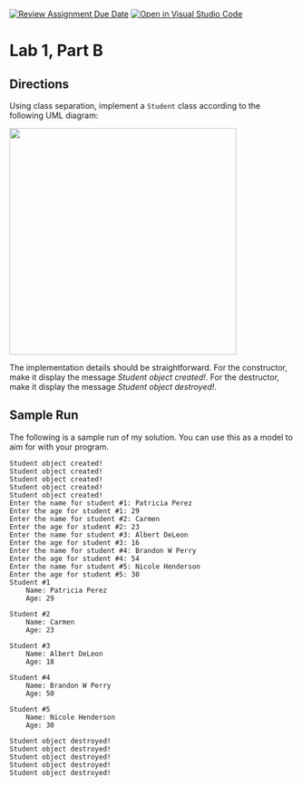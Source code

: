 [![Review Assignment Due Date](https://classroom.github.com/assets/deadline-readme-button-22041afd0340ce965d47ae6ef1cefeee28c7c493a6346c4f15d667ab976d596c.svg)](https://classroom.github.com/a/4Aola08h)
[![Open in Visual Studio Code](https://classroom.github.com/assets/open-in-vscode-2e0aaae1b6195c2367325f4f02e2d04e9abb55f0b24a779b69b11b9e10269abc.svg)](https://classroom.github.com/online_ide?assignment_repo_id=20176173&assignment_repo_type=AssignmentRepo)
# Lab 1, Part B

## Directions

Using class separation, implement a `Student` class according to the following UML diagram:

<img src="Student-UML.png" width="400"/>

The implementation details should be straightforward. For the constructor, make it display the message *Student object created!*. For the destructor, make it display the message *Student object destroyed!*.

## Sample Run

The following is a sample run of my solution. You can use this as a model to aim for with your program.

```
Student object created!
Student object created!
Student object created!
Student object created!
Student object created!
Enter the name for student #1: Patricia Perez
Enter the age for student #1: 29
Enter the name for student #2: Carmen
Enter the age for student #2: 23
Enter the name for student #3: Albert DeLeon
Enter the age for student #3: 16
Enter the name for student #4: Brandon W Perry
Enter the age for student #4: 54
Enter the name for student #5: Nicole Henderson
Enter the age for student #5: 30
Student #1
    Name: Patricia Perez
    Age: 29

Student #2
    Name: Carmen
    Age: 23

Student #3
    Name: Albert DeLeon
    Age: 18

Student #4
    Name: Brandon W Perry
    Age: 50

Student #5
    Name: Nicole Henderson
    Age: 30

Student object destroyed!
Student object destroyed!
Student object destroyed!
Student object destroyed!
Student object destroyed!
```
